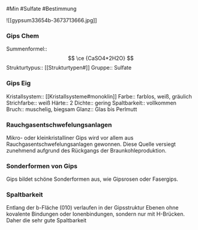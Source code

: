 #Min #Sulfate #Bestimmung 

![[gypsum33654b-3673713666.jpg]]

### Gips Chem

Summenformel:: $$ \ce {CaSO4*2H2O} $$
Strukturtypus:: [[Strukturtypen#]]
Gruppe:: Sulfate
<!--ID: 1705934303278-->


### Gips Eig

Kristallsystem:: [[Kristallsysteme#monoklin]]
Farbe:: farblos, weiß, gräulich
Strichfarbe:: weiß
Härte:: 2
Dichte:: gering
Spaltbarkeit:: vollkommen
Bruch:: muschelig, biegsam
Glanz:: Glas bis Perlmutt
<!--ID: 1705934303282-->


### Rauchgasentschwefelungsanlagen

Mikro- oder kleinkristalliner Gips wird vor allem aus Rauchgasentschwefelungsanlagen gewonnen. Diese Quelle versiegt zunehmend aufgrund des Rückgangs der Braunkohleproduktion. 
<!--ID: 1705934303288-->


### Sonderformen von Gips

Gips bildet schöne Sonderformen aus, wie Gipsrosen oder Fasergips.
<!--ID: 1705934303292-->


### Spaltbarkeit

Entlang der b-Fläche (010) verlaufen in der Gipsstruktur Ebenen ohne kovalente Bindungen oder Ionenbindungen, sondern nur mit H-Brücken. Daher die sehr gute Spaltbarkeit
<!--ID: 1705934303297-->
